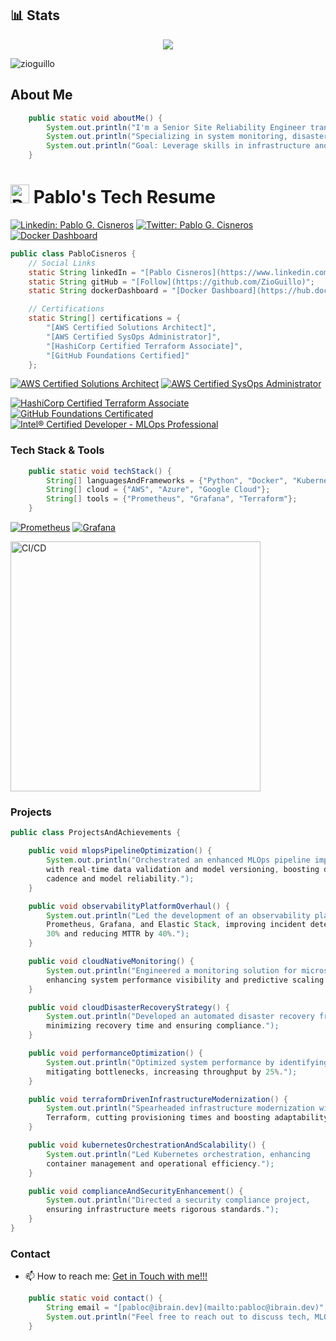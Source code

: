 ## 📊 Stats

<p align="center">
    <a href="https://github.com/ZioGuillo">
        <img src="https://github-readme-streak-stats.herokuapp.com/?user=ZioGuillo&theme=dark" />
    </a>
</p>

<p align="left"> <img src="https://komarev.com/ghpvc/?username=zioguillo&label=Profile%20views&color=0e75b6&style=flat" alt="zioguillo" /></p>

## About Me
```java
    public static void aboutMe() {
        System.out.println("I'm a Senior Site Reliability Engineer transitioning towards MLOps.");
        System.out.println("Specializing in system monitoring, disaster recovery, and automation.");
        System.out.println("Goal: Leverage skills in infrastructure and DevOps for scalable ML systems.");
    }
```

# <img src="https://0.gravatar.com/avatar/d55e81fb25733c2d8920acf3a933fb4077603122e852c734bd2208480d76871e?size=256" alt="Pablo's Photo" width="30" height="30"> Pablo's Tech Resume

[![Linkedin: Pablo G. Cisneros](https://img.shields.io/badge/Pablo_Cisneros-blue?style=flat-square&logo=Linkedin&logoColor=white&link=https://www.linkedin.com/in/pablocisneros/)](https://www.linkedin.com/in/pablocisneros/)
[![Twitter: Pablo G. Cisneros](https://img.shields.io/twitter/follow/zioguillo?style=social)](https://twitter.com/zioguillo)
[![Docker Dashboard](https://img.shields.io/badge/Docker_Dashboard-2496ED?style=flat-square&logo=docker)](https://hub.docker.com/repositories/pcisnerp)

```java
public class PabloCisneros {
    // Social Links
    static String linkedIn = "[Pablo Cisneros](https://www.linkedin.com/in/pablocisneros/)";
    static String gitHub = "[Follow](https://github.com/ZioGuillo)";
    static String dockerDashboard = "[Docker Dashboard](https://hub.docker.com/repositories/pcisnerp)";

    // Certifications
    static String[] certifications = {
        "[AWS Certified Solutions Architect]",
        "[AWS Certified SysOps Administrator]",
        "[HashiCorp Certified Terraform Associate]",
        "[GitHub Foundations Certified]"
    };
```
[![AWS Certified Solutions Architect](https://img.shields.io/badge/AWS_Certified_Solutions_Architect-232F3E?style=flat-square&logo=amazon-aws)](https://www.credly.com/badges/fc1d24ea-13d9-42b8-980f-66b73d23450b/public_url)
[![AWS Certified SysOps Administrator](https://img.shields.io/badge/AWS_Certified_SysOps_Administrator-232F3E?style=flat-square&logo=amazon-aws)](https://www.credly.com/badges/c40c938f-a645-41f2-8a2c-a7e4dc170baf/public_url)

[![HashiCorp Certified Terraform Associate](https://img.shields.io/badge/HashiCorp%20Certified%20Terraform-8A2BE2?style=flat-square&logo=terraform)](https://www.credly.com/badges/b8dc7080-e537-4918-941e-bd2c14ecacf2/public_url)
[![GitHub Foundations Certificated](https://img.shields.io/badge/Github%20Foundations%20Certificated-8A2BE2?style=flat-square&logo=github)](https://www.credly.com/badges/658b26c9-74a0-4da7-a119-6bead783867c/public_url)
[![Intel® Certified Developer - MLOps Professional](https://img.shields.io/badge/Intel%C2%AE%20Certified%20Developer%20-%20MLOps%20Professional-8A2BE2?style=flat-square&logo=intel)](https://www.credly.com/badges/219b1131-0742-4e73-ab90-f5772933b237/public_url)

### Tech Stack & Tools

```java
    public static void techStack() {
        String[] languagesAndFrameworks = {"Python", "Docker", "Kubernetes"};
        String[] cloud = {"AWS", "Azure", "Google Cloud"};
        String[] tools = {"Prometheus", "Grafana", "Terraform"};
    }
```
[![Prometheus](https://img.shields.io/badge/Prometheus-E6522C?style=flat-square&logo=prometheus)](https://prometheus.io/)
[![Grafana](https://img.shields.io/badge/Grafana-F46800?style=flat-square&logo=grafana)](https://grafana.com/)

<img align="center" alt="CI/CD" width="400" src="https://www.contrastsecurity.com/hs-fs/hubfs/images/DevOps%20Solutions/devops-old-way.gif?width=1322&name=devops-old-way.gif">

### Projects

```java
public class ProjectsAndAchievements {

    public void mlopsPipelineOptimization() {
        System.out.println("Orchestrated an enhanced MLOps pipeline improving CI/CD
        with real-time data validation and model versioning, boosting deployment
        cadence and model reliability.");
    }

    public void observabilityPlatformOverhaul() {
        System.out.println("Led the development of an observability platform using
        Prometheus, Grafana, and Elastic Stack, improving incident detection by
        30% and reducing MTTR by 40%.");
    }

    public void cloudNativeMonitoring() {
        System.out.println("Engineered a monitoring solution for microservices,
        enhancing system performance visibility and predictive scaling.");
    }

    public void cloudDisasterRecoveryStrategy() {
        System.out.println("Developed an automated disaster recovery framework,
        minimizing recovery time and ensuring compliance.");
    }

    public void performanceOptimization() {
        System.out.println("Optimized system performance by identifying and
        mitigating bottlenecks, increasing throughput by 25%.");
    }

    public void terraformDrivenInfrastructureModernization() {
        System.out.println("Spearheaded infrastructure modernization with
        Terraform, cutting provisioning times and boosting adaptability.");
    }

    public void kubernetesOrchestrationAndScalability() {
        System.out.println("Led Kubernetes orchestration, enhancing
        container management and operational efficiency.");
    }

    public void complianceAndSecurityEnhancement() {
        System.out.println("Directed a security compliance project,
        ensuring infrastructure meets rigorous standards.");
    }
}
```

### Contact

- 📫 How to reach me: [Get in Touch with me!!!](mailto:pabloc@ibrain.dev)

```java
    public static void contact() {
        String email = "[pabloc@ibrain.dev](mailto:pabloc@ibrain.dev)";
        System.out.println("Feel free to reach out to discuss tech, MLOps, or collaborations.");
    }
```
